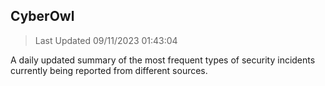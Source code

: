 ## CyberOwl 
> Last Updated 09/11/2023 01:43:04 


A daily updated summary of the most frequent types of security incidents currently being reported from different sources.


